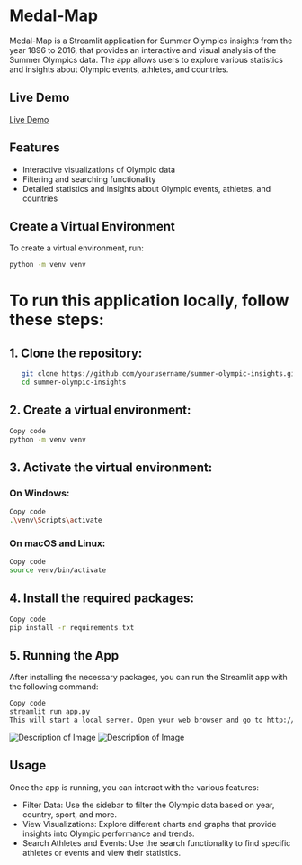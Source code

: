 # Medal-Map

Medal-Map is a Streamlit application for Summer Olympics insights from the year 1896 to 2016, that provides an interactive and visual analysis of the Summer Olympics data. The app allows users to explore various statistics and insights about Olympic events, athletes, and countries.

## Live Demo

[Live Demo](https://medal-map.streamlit.app/)


## Features

- Interactive visualizations of Olympic data
- Filtering and searching functionality
- Detailed statistics and insights about Olympic events, athletes, and countries

## Create a Virtual Environment

To create a virtual environment, run:

```bash
python -m venv venv
```

# To run this application locally, follow these steps:

## 1. **Clone the repository:**


```bash
   git clone https://github.com/yourusername/summer-olympic-insights.git
   cd summer-olympic-insights
```
## 2. Create a virtual environment:


```bash
Copy code
python -m venv venv
```
## 3. Activate the virtual environment:

### On Windows:

```bash
Copy code
.\venv\Scripts\activate
```
### On macOS and Linux:

```bash
Copy code
source venv/bin/activate
```
## 4. Install the required packages:

```bash
Copy code
pip install -r requirements.txt
```
## 5. Running the App
After installing the necessary packages, you can run the Streamlit app with the following command:

```bash
Copy code
streamlit run app.py
This will start a local server. Open your web browser and go to http://localhost:8501 to view the app.
```

![Description of Image](https://github.com/kushalgupta1203/summer-olympic-insights/blob/main/web_App/1.png)
![Description of Image](https://github.com/kushalgupta1203/summer-olympic-insights/blob/main/web_App/2.png)

## Usage
Once the app is running, you can interact with the various features:

- Filter Data: Use the sidebar to filter the Olympic data based on year, country, sport, and more.
- View Visualizations: Explore different charts and graphs that provide insights into Olympic performance and trends.
- Search Athletes and Events: Use the search functionality to find specific athletes or events and view their statistics.
